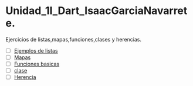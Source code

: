 # Unidad_1I_Dart_IsaacGarciaNavarrete.
Ejercicios de listas,mapas,funciones,clases y herencias.
- [ ] [Ejemplos de listas](https://dartpad.dartlang.org/d19a567c6e8fb55a5fb65a3a81a3e232)
- [ ] [Mapas](https://dartpad.dartlang.org/757ea802c64f0e640dad55eabda366e9)
- [ ] [Funciones basicas](https://dartpad.dartlang.org/3c720634cea8d2da332cd6242ac6a5da)
- [ ] [clase](https://dartpad.dartlang.org/ed3085a4fbc08be8231658c65f18c844)
- [ ] [Herencia](https://dartpad.dartlang.org/17c5bf2f64d416fdba904c211fd937d1)

